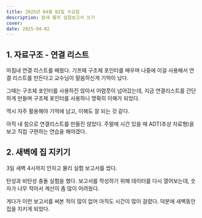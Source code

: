```yaml
---
title: 2025년 04월 02일 수요일
description: 밤새 물리 실험보고서 쓰기
cover: 
date: 2025-04-02
---
```


## 1. 자료구조 - 연결 리스트

마침내 연결 리스트를 배웠다. 기프때 구조체 포인터를 배우며 나중에 이걸 사용해서 연결 리스트를 만든다고 교수님이 말씀하신게 기억이 났다. 

그때는 구조체 포인터를 사용하진 않아서 어렴풋이 넘어갔는데, 지금 연결리스트를 간단하게 만들며 구조체 포인터를 사용하니 명확히 이해가 되었다.

역시 자주 활용해야 기억에 남고, 이해도 잘 되는 것 같다. 

아직 내 힘으로 연결리스트를 만들진 않았다. 주말에 시간 있을 때 ADT(추상 자료형)을 보고 직접 구현하는 연습을 해야겠다.


## 2. 새벽에 집 지키기

3일 새벽 4시까지 안자고 물리 실험 보고서를 썼다.

탄성과 비탄성 충돌 실험을 했다. 보고서를 작성하기 위해 데이터를 다시 열어보는데, 숫자가 너무 작아서 계산이 좀 많이 어려웠다.

게다가 이런 보고서를 써본 적이 많이 없어 아직도 시간이 많이 걸렸다. 덕분에 새벽동안 집을 지키게 되었다.
